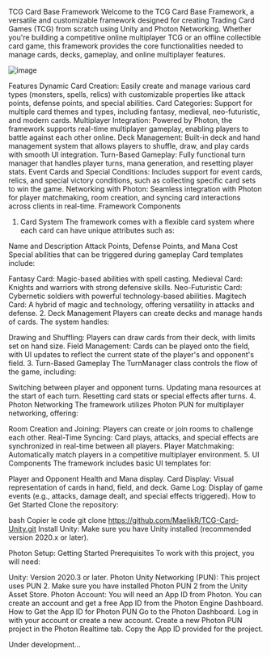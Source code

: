 TCG Card Base Framework
Welcome to the TCG Card Base Framework, a versatile and customizable framework designed for creating Trading Card Games (TCG) from scratch using Unity and Photon Networking. Whether you're building a competitive online multiplayer TCG or an offline 
collectible card game, this framework provides the core functionalities needed to manage cards, decks, gameplay, and online multiplayer features.

![image](https://github.com/user-attachments/assets/64b2da36-1c11-4252-a4a5-508356f1cd0d)


Features
Dynamic Card Creation: Easily create and manage various card types (monsters, spells, relics) with customizable properties like attack points, defense points, and special abilities.
Card Categories: Support for multiple card themes and types, including fantasy, medieval, neo-futuristic, and modern cards.
Multiplayer Integration: Powered by Photon, the framework supports real-time multiplayer gameplay, enabling players to battle against each other online.
Deck Management: Built-in deck and hand management system that allows players to shuffle, draw, and play cards with smooth UI integration.
Turn-Based Gameplay: Fully functional turn manager that handles player turns, mana generation, and resetting player stats.
Event Cards and Special Conditions: Includes support for event cards, relics, and special victory conditions, such as collecting specific card sets to win the game.
Networking with Photon: Seamless integration with Photon for player matchmaking, room creation, and syncing card interactions across clients in real-time.
Framework Components
1. Card System
The framework comes with a flexible card system where each card can have unique attributes such as:

Name and Description
Attack Points, Defense Points, and Mana Cost
Special abilities that can be triggered during gameplay
Card templates include:

Fantasy Card: Magic-based abilities with spell casting.
Medieval Card: Knights and warriors with strong defensive skills.
Neo-Futuristic Card: Cybernetic soldiers with powerful technology-based abilities.
Magitech Card: A hybrid of magic and technology, offering versatility in attacks and defense.
2. Deck Management
Players can create decks and manage hands of cards. The system handles:

Drawing and Shuffling: Players can draw cards from their deck, with limits set on hand size.
Field Management: Cards can be played onto the field, with UI updates to reflect the current state of the player's and opponent's field.
3. Turn-Based Gameplay
The TurnManager class controls the flow of the game, including:

Switching between player and opponent turns.
Updating mana resources at the start of each turn.
Resetting card stats or special effects after turns.
4. Photon Networking
The framework utilizes Photon PUN for multiplayer networking, offering:

Room Creation and Joining: Players can create or join rooms to challenge each other.
Real-Time Syncing: Card plays, attacks, and special effects are synchronized in real-time between all players.
Player Matchmaking: Automatically match players in a competitive multiplayer environment.
5. UI Components
The framework includes basic UI templates for:

Player and Opponent Health and Mana display.
Card Display: Visual representation of cards in hand, field, and deck.
Game Log: Display of game events (e.g., attacks, damage dealt, and special effects triggered).
How to Get Started
Clone the repository:

bash
Copier le code
git clone https://github.com/MaelikR/TCG-Card-Unity.git
Install Unity: Make sure you have Unity installed (recommended version 2020.x or later).

Photon Setup:
Getting Started
Prerequisites
To work with this project, you will need:

Unity: Version 2020.3 or later.
Photon Unity Networking (PUN): This project uses PUN 2. Make sure you have installed Photon PUN 2 from the Unity Asset Store.
Photon Account: You will need an App ID from Photon. You can create an account and get a free App ID from the Photon Engine Dashboard.
How to Get the App ID for Photon PUN
Go to the Photon Dashboard.
Log in with your account or create a new account.
Create a new Photon PUN project in the Photon Realtime tab.
Copy the App ID provided for the project.

Under development...
